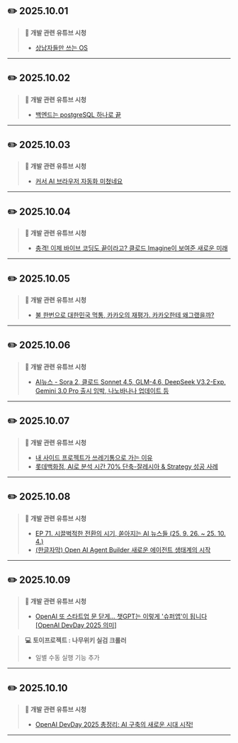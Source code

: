 ## ✏️ 2025.10.01
> **📖 개발 관련 유튜브 시청**
>   - [상남자들만 쓰는 OS](https://youtu.be/dYh4qdhpISE?si=gfhoIHKGAu7z1ehB)

---

## ✏️ 2025.10.02
> **📖 개발 관련 유튜브 시청**
>   - [백엔드는 postgreSQL 하나로 끝](https://youtu.be/OZrmFD2ajlQ?si=t4wfrBzR86jORd50)

---

## ✏️ 2025.10.03
> **📖 개발 관련 유튜브 시청**
>   - [커서 AI 브라우저 자동화 미쳤네요](https://youtu.be/nUtQLCPhKm8?si=0tsP5U7hH9fPwcLz)

---

## ✏️ 2025.10.04
> **📖 개발 관련 유튜브 시청**
>   - [충격! 이제 바이브 코딩도 끝이라고? 클로드 Imagine이 보여준 새로운 미래](https://youtu.be/LV6LktXKKdE?si=jUqHTpEn8R147Be5)

---

## ✏️ 2025.10.05
> **📖 개발 관련 유튜브 시청**
>   - [불 한번으로 대한민국 먹통, 카카오의 재평가. 카카오한테 왜그랬을까?](https://youtu.be/sDcJmQ8VkdM?si=2KqBqP0Bg9rEV0Sn)

---

## ✏️ 2025.10.06
> **📖 개발 관련 유튜브 시청**
>   - [AI뉴스 - Sora 2, 클로드 Sonnet 4.5, GLM-4.6, DeepSeek V3.2-Exp, Gemini 3.0 Pro 출시 임박, 나노바나나 업데이트 등](https://youtu.be/aN4gqg3YpYY?si=uRdRAktbFZZxUPuB)

---

## ✏️ 2025.10.07
> **📖 개발 관련 유튜브 시청**
>   - [내 사이드 프로젝트가 쓰레기통으로 가는 이유](https://youtu.be/015opUcPlK4?si=V4Y_xtNR0CjH_Oxh)
>   - [롯데백화점, AI로 분석 시간 70% 단축-잘레시아 & Strategy 성공 사례](https://youtu.be/coOKNR5Fz84?si=or7WY8SPgvsprbFo)

---

## ✏️ 2025.10.08
> **📖 개발 관련 유튜브 시청**
>   - [EP 71. 시끌벅적한 전환의 시기, 쏟아지는 AI 뉴스들 (25. 9. 26. ~ 25. 10. 4.)](https://youtu.be/A98IRtQCgkI?si=V7TZAJroKyxre0UV)
>   - [(한글자막) Open AI Agent Builder 새로운 에이전트 생태계의 시작](https://youtu.be/mCr9zJY8Vyg?si=DyKpX8Y3QjdpbJIQ)

---

## ✏️ 2025.10.09
> **📖 개발 관련 유튜브 시청**
>   - [OpenAI 또 스타트업 문 닫게... 챗GPT는 이렇게 '슈퍼앱'이 됩니다 [OpenAI DevDay 2025 의미]](https://youtu.be/o0ss3x9FE78?si=RH_spdZB-THecndQ)

> **💻 토이프로젝트 : 나무위키 실검 크롤러**
>   - 일별 수동 실행 기능 추가

---

## ✏️ 2025.10.10
> **📖 개발 관련 유튜브 시청**
>   - [OpenAI DevDay 2025 총정리: AI 구축의 새로운 시대 시작!](https://youtu.be/7HrYEpCW1AY?si=aZa_EivCB6a_whUf)
---
